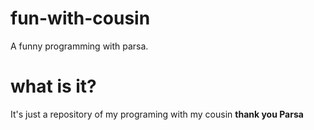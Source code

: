 # fun-with-cousin
A funny programming with parsa.

# what is it?
It's  just a repository of my programing with my cousin
**thank you Parsa**
